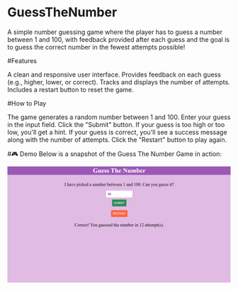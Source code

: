 # GuessTheNumber
A simple number guessing game where the player has to guess a number between 1 and 100, with feedback provided after each guess and the goal is to guess the correct number in the fewest attempts possible!

#Features

A clean and responsive user interface.
Provides feedback on each guess (e.g., higher, lower, or correct).
Tracks and displays the number of attempts.
Includes a restart button to reset the game.

#How to Play

The game generates a random number between 1 and 100.
Enter your guess in the input field.
Click the "Submit" button.
If your guess is too high or too low, you'll get a hint.
If your guess is correct, you'll see a success message along with the number of attempts.
Click the "Restart" button to play again.

#🎮 Demo
Below is a snapshot of the Guess The Number Game in action:


![Game Demo](Demo.png)

